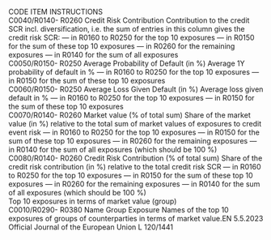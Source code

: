  
CODE  ITEM  INSTRUCTIONS  
C0040/R0140- 
R0260  Credit Risk Contribution  Contribution to the credit SCR incl. diversification, i.e. the sum of entries in this 
column gives the credit risk SCR: 
— in R0160 to R0250 for the top 10 exposures 
— in R0150 for the sum of these top 10 exposures 
— in R0260 for the remaining exposures 
— in R0140 for the sum of all exposures  
C0050/R0150- 
R0250  Average Probability of 
Default (in %)  Average 1Y probability of default in % 
— in R0160 to R0250 for the top 10 exposures 
— in R0150 for the sum of these top 10 exposures  
C0060/R0150- 
R0250  Average Loss Given 
Default (in %)  Average loss given default in % 
— in R0160 to R0250 for the top 10 exposures 
— in R0150 for the sum of these top 10 exposures  
C0070/R0140- 
R0260  Market value (% of total 
sum)  Share of the market value (in %) relative to the total sum of market values of exposures 
to credit event risk 
— in R0160 to R0250 for the top 10 exposures 
— in R0150 for the sum of these top 10 exposures 
— in R0260 for the remaining exposures 
— in R0140 for the sum of all exposures (which should be 100 %)  
C0080/R0140- 
R0260  Credit Risk Contribution 
(% of total sum)  Share of the credit risk contribution (in %) relative to the total credit risk SCR 
— in R0160 to R0250 for the top 10 exposures 
— in R0150 for the sum of these top 10 exposures 
— in R0260 for the remaining exposures 
— in R0140 for the sum of all exposures (which should be 100 %)  
Top 10 exposures in terms of market value (group)  
C0010/R0290- 
R0380  Name Group Exposure  Names of the top 10 exposures of groups of counterparties in terms of market value.EN  5.5.2023 Official Journal of the European Union L 120/1441